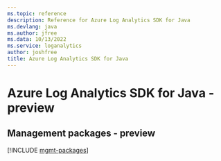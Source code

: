 ```yaml
---
ms.topic: reference
description: Reference for Azure Log Analytics SDK for Java
ms.devlang: java
ms.author: jfree
ms.data: 10/13/2022
ms.service: loganalytics
author: joshfree
title: Azure Log Analytics SDK for Java
---
```

# Azure Log Analytics SDK for Java - preview

## Management packages - preview
[!INCLUDE [mgmt-packages](log-analytics-mgmt-index.md)]